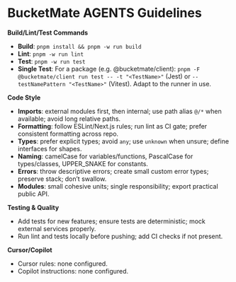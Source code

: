 # BucketMate AGENTS Guidelines

**Build/Lint/Test Commands**
- **Build**: `pnpm install && pnpm -w run build`
- **Lint**: `pnpm -w run lint`
- **Test**: `pnpm -w run test`
- **Single Test**: For a package (e.g. @bucketmate/client): `pnpm -F @bucketmate/client run test -- -t "<TestName>"` (Jest) or `--testNamePattern "<TestName>"` (Vitest). Adapt to the runner in use.

**Code Style**
- **Imports**: external modules first, then internal; use path alias `@/*` when available; avoid long relative paths.
- **Formatting**: follow ESLint/Next.js rules; run lint as CI gate; prefer consistent formatting across repo.
- **Types**: prefer explicit types; avoid `any`; use `unknown` when unsure; define interfaces for shapes.
- **Naming**: camelCase for variables/functions, PascalCase for types/classes, UPPER_SNAKE for constants.
- **Errors**: throw descriptive errors; create small custom error types; preserve stack; don’t swallow.
- **Modules**: small cohesive units; single responsibility; export practical public API.

**Testing & Quality**
- Add tests for new features; ensure tests are deterministic; mock external services properly.
- Run lint and tests locally before pushing; add CI checks if not present.

**Cursor/Copilot**
- Cursor rules: none configured.
- Copilot instructions: none configured.